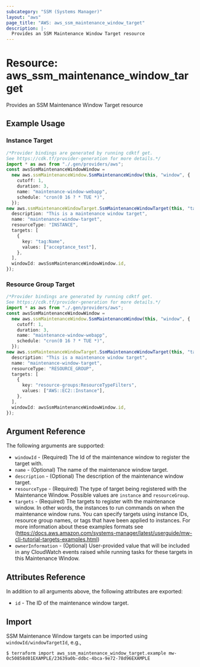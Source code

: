 ```yaml
---
subcategory: "SSM (Systems Manager)"
layout: "aws"
page_title: "AWS: aws_ssm_maintenance_window_target"
description: |-
  Provides an SSM Maintenance Window Target resource
---
```


# Resource: aws\_ssm\_maintenance\_window\_target

Provides an SSM Maintenance Window Target resource

## Example Usage

### Instance Target

```typescript
/*Provider bindings are generated by running cdktf get.
See https://cdk.tf/provider-generation for more details.*/
import * as aws from "./.gen/providers/aws";
const awsSsmMaintenanceWindowWindow =
  new aws.ssmMaintenanceWindow.SsmMaintenanceWindow(this, "window", {
    cutoff: 1,
    duration: 3,
    name: "maintenance-window-webapp",
    schedule: "cron(0 16 ? * TUE *)",
  });
new aws.ssmMaintenanceWindowTarget.SsmMaintenanceWindowTarget(this, "target1", {
  description: "This is a maintenance window target",
  name: "maintenance-window-target",
  resourceType: "INSTANCE",
  targets: [
    {
      key: "tag:Name",
      values: ["acceptance_test"],
    },
  ],
  windowId: awsSsmMaintenanceWindowWindow.id,
});

```

### Resource Group Target

```typescript
/*Provider bindings are generated by running cdktf get.
See https://cdk.tf/provider-generation for more details.*/
import * as aws from "./.gen/providers/aws";
const awsSsmMaintenanceWindowWindow =
  new aws.ssmMaintenanceWindow.SsmMaintenanceWindow(this, "window", {
    cutoff: 1,
    duration: 3,
    name: "maintenance-window-webapp",
    schedule: "cron(0 16 ? * TUE *)",
  });
new aws.ssmMaintenanceWindowTarget.SsmMaintenanceWindowTarget(this, "target1", {
  description: "This is a maintenance window target",
  name: "maintenance-window-target",
  resourceType: "RESOURCE_GROUP",
  targets: [
    {
      key: "resource-groups:ResourceTypeFilters",
      values: ["AWS::EC2::Instance"],
    },
  ],
  windowId: awsSsmMaintenanceWindowWindow.id,
});

```

## Argument Reference

The following arguments are supported:

* `windowId` - (Required) The Id of the maintenance window to register the target with.
* `name` - (Optional) The name of the maintenance window target.
* `description` - (Optional) The description of the maintenance window target.
* `resourceType` - (Required) The type of target being registered with the Maintenance Window. Possible values are `instance` and `resourceGroup`.
* `targets` - (Required) The targets to register with the maintenance window. In other words, the instances to run commands on when the maintenance window runs. You can specify targets using instance IDs, resource group names, or tags that have been applied to instances. For more information about these examples formats see
  (https://docs.aws.amazon.com/systems-manager/latest/userguide/mw-cli-tutorial-targets-examples.html)
* `ownerInformation` - (Optional) User-provided value that will be included in any CloudWatch events raised while running tasks for these targets in this Maintenance Window.

## Attributes Reference

In addition to all arguments above, the following attributes are exported:

* `id` - The ID of the maintenance window target.

## Import

SSM Maintenance Window targets can be imported using `windowId/windowTargetId`, e.g.,

```console
$ terraform import aws_ssm_maintenance_window_target.example mw-0c50858d01EXAMPLE/23639a0b-ddbc-4bca-9e72-78d96EXAMPLE
```
